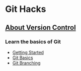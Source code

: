 # Git Hacks
## [About Version Control](https://github.com/AUIArafat/Git-Hacks/blob/master/Version%20Control.txt)
### Learn the basics of Git
* [Getting Started](https://github.com/AUIArafat/Git-Hacks/blob/master/Getting%20Started.txt)
* [Git Basics](https://github.com/AUIArafat/Git-Hacks/blob/master/Git%20Basics.txt)
* [Git Branching](https://github.com/AUIArafat/Git-Hacks/blob/master/Git%20Branching.txt)